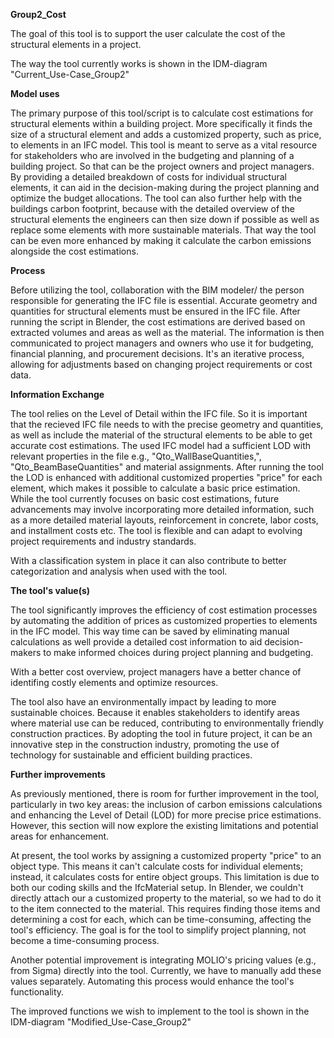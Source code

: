 **Group2_Cost**

The goal of this tool is to support the user calculate the cost of the structural elements in a project.

The way the tool currently works is shown in the IDM-diagram "Current_Use-Case_Group2"

**Model uses**

The primary purpose of this tool/script is to calculate cost estimations for structural elements within a building project. More specifically it finds the size of a structural element and adds a customized property, such as price, to elements in an IFC model. This tool is meant to serve as a vital resource for stakeholders who are involved in the budgeting and planning of a building project. So that can be the project owners and project managers. By providing a detailed breakdown of costs for individual structural elements, it can aid in the decision-making during the project planning and optimize the budget allocations. The tool can also further help with the buildings carbon footprint, because with the detailed overview of the structural elements the engineers can then size down if possible as well as replace some elements with more sustainable materials. That way the tool can be even more enhanced by making it calculate the carbon emissions alongside the cost estimations.

**Process**

Before utilizing the tool, collaboration with the BIM modeler/ the person responsible for generating the IFC file is essential. Accurate geometry and quantities for structural elements must be ensured in the IFC file. After running the script in Blender, the cost estimations are derived based on extracted volumes and areas as well as the material. The information is then communicated to project managers and owners who use it for budgeting, financial planning, and procurement decisions. It's an iterative process, allowing for adjustments based on changing project requirements or cost data.

**Information Exchange**

The tool relies on the Level of Detail within the IFC file. So it is important that the recieved IFC file needs to with the precise geometry and quantities, as well as include the material of the structural elements to be able to get accurate cost estimations. The used IFC model had a sufficient LOD with relevant properties in the file e.g., "Qto_WallBaseQuantities,", "Qto_BeamBaseQuantities" and material assignments. After running the tool the LOD is enhanced with additional customized properties "price" for each element, which makes it possible to calculate a basic price estimation. While the tool currently focuses on basic cost estimations, future advancements may involve incorporating more detailed information, such as a more detailed material layouts, reinforcement in concrete, labor costs, and installment costs etc. The tool is flexible and can adapt to evolving project requirements and industry standards.

With a classification system in place it can also contribute to better categorization and analysis when used with the tool.

**The tool's value(s)**

The tool significantly improves the efficiency of cost estimation processes by automating the addition of prices as customized properties to elements in the IFC model. This way time can be saved by eliminating manual calculations as well provide a detailed cost information to aid decision-makers to make informed choices during project planning and budgeting.

With a better cost overview, project managers have a better chance of identifing costly elements and optimize resources.

The tool also have an environmentally impact by leading to more sustainable choices. Because it enables stakeholders to identify areas where material use can be reduced, contributing to environmentally friendly construction practices. By adopting the tool in future project, it can be an innovative step in the construction industry, promoting the use of technology for sustainable and efficient building practices.

**Further improvements**

As previously mentioned, there is room for further improvement in the tool, particularly in two key areas: the inclusion of carbon emissions calculations and enhancing the Level of Detail (LOD) for more precise price estimations. However, this section will now explore the existing limitations and potential areas for enhancement.

At present, the tool works by assigning a customized property "price" to an object type. This means it can't calculate costs for individual elements; instead, it calculates costs for entire object groups. This limitation is due to both our coding skills and the IfcMaterial setup. In Blender, we couldn't directly attach our a customized property to the material, so we had to do it to the item connected to the material. This requires finding those items and determining a cost for each, which can be time-consuming, affecting the tool's efficiency. The goal is for the tool to simplify project planning, not become a time-consuming process.

Another potential improvement is integrating MOLIO's pricing values (e.g., from Sigma) directly into the tool. Currently, we have to manually add these values separately. Automating this process would enhance the tool's functionality.

The improved functions we wish to implement to the tool is shown in the IDM-diagram "Modified_Use-Case_Group2"
